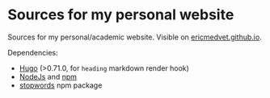 # Sources for my personal website

Sources for my personal/academic website.
Visible on [ericmedvet.github.io](https://ericmedvet.github.io).

Dependencies:

- [Hugo](https://gohugo.io/) (>0.71.0, for `heading` markdown render hook)
- [NodeJs](https://nodejs.org/) and [npm](https://www.npmjs.com/)
- [stopwords](https://www.npmjs.com/package/stopword) npm package
